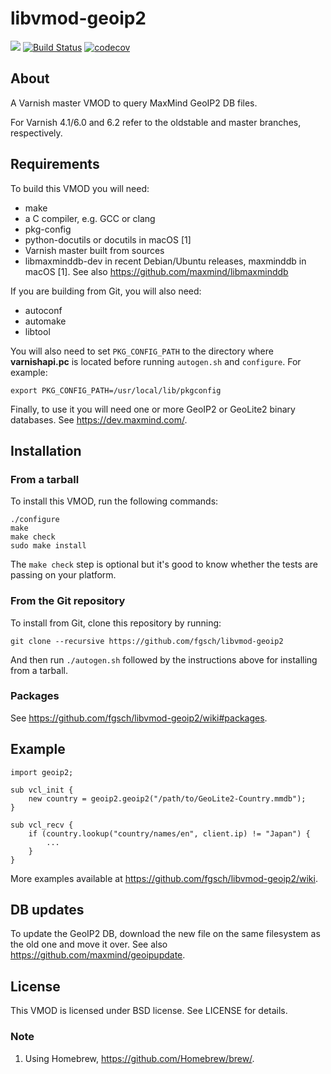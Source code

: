 libvmod-geoip2
==============

![](https://github.com/fgsch/libvmod-geoip2/workflows/ci/badge.svg)
[![Build Status](https://travis-ci.org/fgsch/libvmod-geoip2.svg?branch=devel)](https://travis-ci.org/fgsch/libvmod-geoip2)
[![codecov](https://codecov.io/gh/fgsch/libvmod-geoip2/branch/devel/graph/badge.svg)](https://codecov.io/gh/fgsch/libvmod-geoip2)

## About

A Varnish master VMOD to query MaxMind GeoIP2 DB files.

For Varnish 4.1/6.0 and 6.2 refer to the oldstable and master
branches, respectively.

## Requirements

To build this VMOD you will need:

* make
* a C compiler, e.g. GCC or clang
* pkg-config
* python-docutils or docutils in macOS [1]
* Varnish master built from sources
* libmaxminddb-dev in recent Debian/Ubuntu releases, maxminddb in
  macOS [1]. See also https://github.com/maxmind/libmaxminddb

If you are building from Git, you will also need:

* autoconf
* automake
* libtool

You will also need to set `PKG_CONFIG_PATH` to the directory where
**varnishapi.pc** is located before running `autogen.sh` and
`configure`.  For example:

```
export PKG_CONFIG_PATH=/usr/local/lib/pkgconfig
```

Finally, to use it you will need one or more GeoIP2 or GeoLite2
binary databases.  See https://dev.maxmind.com/.

## Installation

### From a tarball

To install this VMOD, run the following commands:

```
./configure
make
make check
sudo make install
```

The `make check` step is optional but it's good to know whether the
tests are passing on your platform.

### From the Git repository

To install from Git, clone this repository by running:

```
git clone --recursive https://github.com/fgsch/libvmod-geoip2
```

And then run `./autogen.sh` followed by the instructions above for
installing from a tarball.

### Packages

See https://github.com/fgsch/libvmod-geoip2/wiki#packages.

## Example

```
import geoip2;

sub vcl_init {
	new country = geoip2.geoip2("/path/to/GeoLite2-Country.mmdb");
}

sub vcl_recv {
	if (country.lookup("country/names/en", client.ip) != "Japan") {
		...
	}
}
```

More examples available at https://github.com/fgsch/libvmod-geoip2/wiki.

## DB updates

To update the GeoIP2 DB, download the new file on the same filesystem
as the old one and move it over. See also
https://github.com/maxmind/geoipupdate.

## License

This VMOD is licensed under BSD license. See LICENSE for details.

### Note

1. Using Homebrew, https://github.com/Homebrew/brew/.
